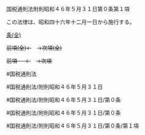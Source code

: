 国税通則法附則昭和４６年５月３１日第０条第１項

この法律は、昭和四十六年十二月一日から施行する。

[条(全)](国税通則法＿＿＿＿附則昭和４６年５月３１日第０条_.md)

~~前項(全)←~~　~~→次項(全)~~

~~前項 　 ←~~　~~→次項~~



#国税通則法

#国税通則法/附則昭和４６年５月３１日

#国税通則法/附則昭和４６年５月３１日/第０条

#国税通則法/附則昭和４６年５月３１日/第０条

#国税通則法/附則昭和４６年５月３１日/第０条/第１項

